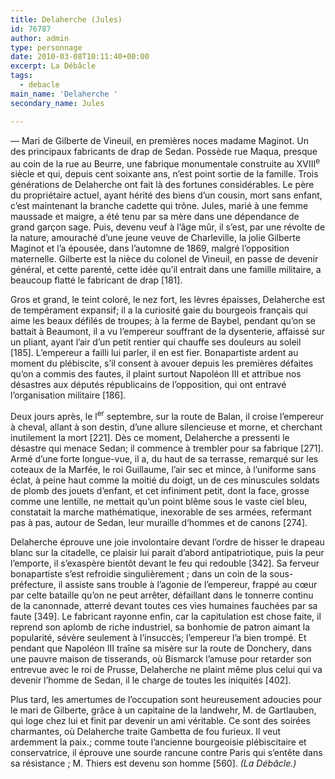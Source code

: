 ```yaml
---
title: Delaherche (Jules)
id: 76787
author: admin
type: personnage
date: 2010-03-08T10:11:40+00:00
excerpt: La Débâcle
tags:
  - debacle
main_name: 'Delaherche '
secondary_name: Jules

---
```

— Mari de Gilberte de Vineuil, en premières noces madame Maginot. Un des principaux fabricants de drap de Sedan. Possède rue Maqua, presque au coin de la rue au Beurre, une fabrique monumentale construite au XVIII<sup>e</sup> siècle et qui, depuis cent soixante ans, n&rsquo;est point sortie de la famille. Trois générations de Delaherche ont fait là des fortunes considérables. Le père du propriétaire actuel, ayant hérité des biens d&rsquo;un cousin, mort sans enfant, c&rsquo;est maintenant la branche cadette qui trône. Jules, marié à une femme maussade et maigre, a été tenu par sa mère dans une dépendance de grand garçon sage. Puis, devenu veuf à l&rsquo;âge mûr, il s&rsquo;est, par une révolte de la nature, amouraché d&rsquo;une jeune veuve de Charleville, la jolie Gilberte Maginot et l&rsquo;a épousée, dans l&rsquo;automne de 1869, malgré l&rsquo;opposition maternelle. Gilberte est la nièce du colonel de Vineuil, en passe de devenir général, et cette parenté, cette idée qu&rsquo;il entrait dans une famille militaire, a beaucoup flatté le fabricant de drap [181].

Gros et grand, le teint coloré, le nez fort, les lèvres épaisses, Delaherche est de tempérament expansif; il a la curiosité gaie du bourgeois français qui aime les beaux défilés de troupes; à la ferme de Baybel, pendant qu&rsquo;on se battait à Beaumont, il a vu l&rsquo;empereur souffrant de la dysenterie, affaissé sur un pliant, ayant l&rsquo;air d&rsquo;un petit rentier qui chauffe ses douleurs au soleil [185]. L&rsquo;empereur a failli lui parler, il en est fier. Bonapartiste ardent au moment du plébiscite, s&rsquo;il consent à avouer depuis les premières défaites qu&rsquo;on a commis des fautes, il plaint surtout Napoléon III et attribue nos désastres aux députés républicains de l&rsquo;opposition, qui ont entravé l&rsquo;organisation militaire [186].

Deux jours après, le l<sup>er</sup> septembre, sur la route de Balan, il croise l&rsquo;empereur à cheval, allant à son destin, d&rsquo;une allure silencieuse et morne, et cherchant inutilement la mort [221]. Dès ce moment, Delaherche a pressenti le désastre qui menace Sedan; il commence à trembler pour sa fabrique [271]. Armé d&rsquo;une forte longue-vue, il a, du haut de sa terrasse, remarqué sur les coteaux de la Marfée, le roi Guillaume, l&rsquo;air sec et mince, à l&rsquo;uniforme sans éclat, à peine haut comme la moitié du doigt, un de ces minuscules soldats de plomb des jouets d&rsquo;enfant, et cet infiniment petit, dont la face, grosse comme une lentille, ne mettait qu&rsquo;un point blême sous le vaste ciel bleu, constatait la marche mathématique, inexorable de ses armées, refermant pas à pas, autour de Sedan, leur muraille d&rsquo;hommes et de canons [274].

Delaherche éprouve une joie involontaire devant l&rsquo;ordre de hisser le drapeau blanc sur la citadelle, ce plaisir lui parait d&rsquo;abord antipatriotique, puis la peur l&rsquo;emporte, il s&rsquo;exaspère bientôt devant le feu qui redouble [342]. Sa ferveur bonapartiste s&rsquo;est refroidie singulièrement ; dans un coin de la sous-préfecture, il assiste sans trouble à l&rsquo;agonie de l&rsquo;empereur, frappé au cœur par celte bataille qu&rsquo;on ne peut arrêter, défaillant dans le tonnerre continu de la canonnade, atterré devant toutes ces vies humaines fauchées par sa faute [349]. Le fabricant rayonne enfin, car la capitulation est chose faite, il reprend son aplomb de riche industriel, sa bonhomie de patron aimant la popularité, sévère seulement à l&rsquo;insuccès; l&rsquo;empereur l&rsquo;a bien trompé. Et pendant que Napoléon III traîne sa misère sur la route de Donchery, dans une pauvre maison de tisserands, où Bismarck l&rsquo;amuse pour retarder son entrevue avec le roi de Prusse, Delaherche ne plaint même plus celui qui va devenir l&rsquo;homme de Sedan, il le charge de toutes les iniquités [402].

Plus tard, les amertumes de l&rsquo;occupation sont heureusement adoucies pour le mari de Gilberte, grâce à un capitaine de la landwehr, M. de Gartlauben, qui loge chez lui et finit par devenir un ami véritable. Ce sont des soirées charmantes, où Delaherche traite Gambetta de fou furieux. Il veut ardemment la paix.; comme toute l&rsquo;ancienne bourgeoisie plébiscitaire et conservatrice, il éprouve une sourde rancune contre Paris qui s&rsquo;entête dans sa résistance ; M. Thiers est devenu son homme [560]. _(La Débâcle.)_